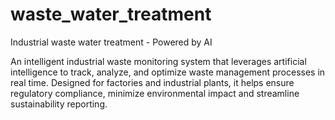 # waste_water_treatment
Industrial waste water treatment - Powered by AI

An intelligent industrial waste monitoring system that leverages artificial intelligence to track, analyze, and optimize waste management processes in real time. Designed for factories and industrial plants, it helps ensure regulatory compliance, minimize environmental impact and streamline sustainability reporting.


